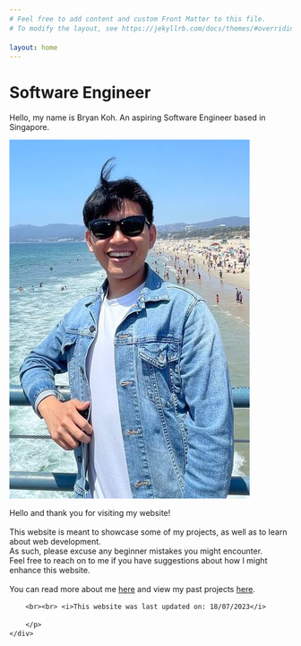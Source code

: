 ```yaml
---
# Feel free to add content and custom Front Matter to this file.
# To modify the layout, see https://jekyllrb.com/docs/themes/#overriding-theme-defaults

layout: home
---
```


<link rel="stylesheet" type="text/css" href="/css/home.css"/>
<div id="home">
    <div id="profile-card">
        <div className="profile-item" id="profile-info">
            <h1><b>Software Engineer</b></h1>
            <p className="profile-text">Hello, my name is Bryan Koh. An aspiring Software Engineer based in Singapore.</p>
        </div>
        <img className="profile-item" id="profile-img" src="/images/profile.jpg" alt="Bryan Koh Yan Wei"/>
    </div>
    <div>
        <p>Hello and thank you for visiting my website!<br><br>
        This website is meant to showcase some of my projects, as well as to learn about web development.<br>
        As such, please excuse any beginner mistakes you might encounter.<br>
        Feel free to reach on to me if you have suggestions about how I might enhance this website.<br><br>
        You can read more about me <a href="/about/">here</a> and view my past projects <a href="/projects/">here</a>.
        
        <br><br> <i>This website was last updated on: 18/07/2023</i>

        </p>
    </div>
    
</div>